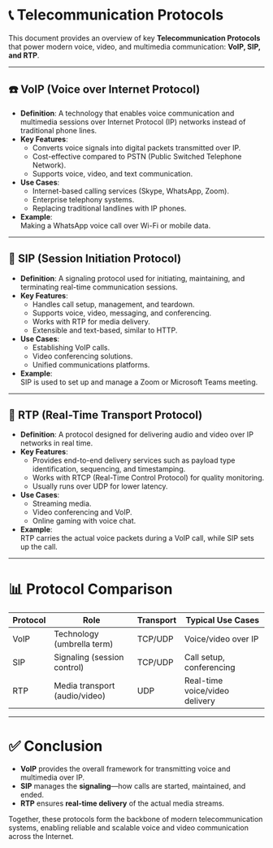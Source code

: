 # 📞 Telecommunication Protocols

This document provides an overview of key **Telecommunication Protocols** that power modern voice, video, and multimedia communication: **VoIP, SIP, and RTP**.

---

## ☎️ VoIP (Voice over Internet Protocol)

- **Definition**: A technology that enables voice communication and multimedia sessions over Internet Protocol (IP) networks instead of traditional phone lines.  
- **Key Features**:
  - Converts voice signals into digital packets transmitted over IP.
  - Cost-effective compared to PSTN (Public Switched Telephone Network).
  - Supports voice, video, and text communication.
- **Use Cases**:
  - Internet-based calling services (Skype, WhatsApp, Zoom).
  - Enterprise telephony systems.
  - Replacing traditional landlines with IP phones.
- **Example**:  
  Making a WhatsApp voice call over Wi-Fi or mobile data.

---

## 📡 SIP (Session Initiation Protocol)

- **Definition**: A signaling protocol used for initiating, maintaining, and terminating real-time communication sessions.  
- **Key Features**:
  - Handles call setup, management, and teardown.
  - Supports voice, video, messaging, and conferencing.
  - Works with RTP for media delivery.
  - Extensible and text-based, similar to HTTP.
- **Use Cases**:
  - Establishing VoIP calls.
  - Video conferencing solutions.
  - Unified communications platforms.
- **Example**:  
  SIP is used to set up and manage a Zoom or Microsoft Teams meeting.

---

## 🎥 RTP (Real-Time Transport Protocol)

- **Definition**: A protocol designed for delivering audio and video over IP networks in real time.  
- **Key Features**:
  - Provides end-to-end delivery services such as payload type identification, sequencing, and timestamping.
  - Works with RTCP (Real-Time Control Protocol) for quality monitoring.
  - Usually runs over UDP for lower latency.
- **Use Cases**:
  - Streaming media.
  - Video conferencing and VoIP.
  - Online gaming with voice chat.
- **Example**:  
  RTP carries the actual voice packets during a VoIP call, while SIP sets up the call.

---

# 📊 Protocol Comparison

| Protocol | Role                     | Transport | Typical Use Cases             |
|----------|--------------------------|-----------|-------------------------------|
| VoIP     | Technology (umbrella term) | TCP/UDP  | Voice/video over IP           |
| SIP      | Signaling (session control) | TCP/UDP  | Call setup, conferencing      |
| RTP      | Media transport (audio/video) | UDP   | Real-time voice/video delivery|

---

# ✅ Conclusion

- **VoIP** provides the overall framework for transmitting voice and multimedia over IP.  
- **SIP** manages the **signaling**—how calls are started, maintained, and ended.  
- **RTP** ensures **real-time delivery** of the actual media streams.  

Together, these protocols form the backbone of modern telecommunication systems, enabling reliable and scalable voice and video communication across the Internet.
